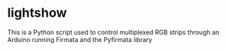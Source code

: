 # lightshow
This is a Python script used to control multiplexed RGB strips through an Arduino running Firmata and the Pyfirmata library
